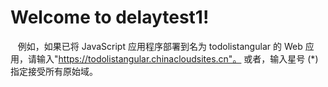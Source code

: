 # Welcome to delaytest1!

    例如，如果已将 JavaScript 应用程序部署到名为 todolistangular 的 Web 应用，请输入"https://todolistangular.chinacloudsites.cn"。 或者，输入星号 (*) 指定接受所有原始域。
